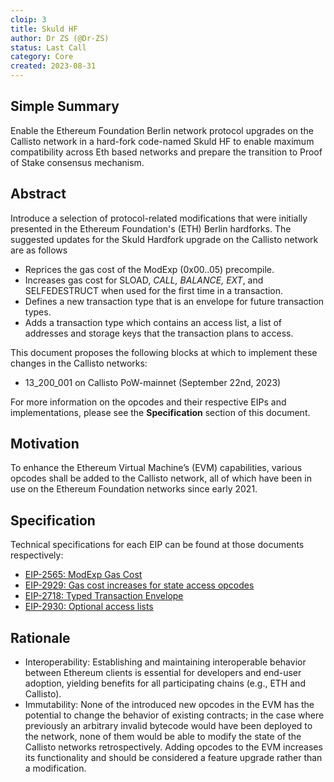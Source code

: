 ```yaml
---
cloip: 3
title: Skuld HF
author: Dr ZS (@Dr-ZS)
status: Last Call
category: Core
created: 2023-08-31
---
```


## Simple Summary  
Enable the Ethereum Foundation Berlin network protocol upgrades on the Callisto network in a hard-fork code-named Skuld HF to enable maximum compatibility across Eth based networks and prepare the transition to Proof of Stake consensus mechanism.

## Abstract  
Introduce a selection of protocol-related modifications that were initially presented in the Ethereum Foundation's (ETH) Berlin hardforks. The suggested updates for the Skuld Hardfork upgrade on the Callisto network are as follows

- Reprices the gas cost of the ModExp (0x00..05) precompile.
- Increases gas cost for SLOAD, *CALL, BALANCE, EXT*, and SELFEDESTRUCT when used for the first time in a transaction.
- Defines a new transaction type that is an envelope for future transaction types.
- Adds a transaction type which contains an access list, a list of addresses and storage keys that the transaction plans to access.

This document proposes the following blocks at which to implement these changes in the Callisto networks:

- 13_200_001 on Callisto PoW-mainnet (September 22nd, 2023)

For more information on the opcodes and their respective EIPs and implementations, please see the **Specification** section of this document.

## Motivation  
To enhance the Ethereum Virtual Machine’s (EVM) capabilities, various opcodes shall be added to the Callisto network, all of which have been in use on the Ethereum Foundation networks since early 2021.

## Specification  
Technical specifications for each EIP can be found at those documents respectively:

- [EIP-2565: ModExp Gas Cost](https://eips.ethereum.org/EIPS/eip-2565)
- [EIP-2929: Gas cost increases for state access opcodes](https://eips.ethereum.org/EIPS/eip-2929)
- [EIP-2718: Typed Transaction Envelope](https://eips.ethereum.org/EIPS/eip-2718)
- [EIP-2930: Optional access lists](https://eips.ethereum.org/EIPS/eip-2930)

## Rationale  
- Interoperability: Establishing and maintaining interoperable behavior between Ethereum clients is essential for developers and end-user adoption, yielding benefits for all participating chains (e.g., ETH and Callisto).
- Immutability: None of the introduced new opcodes in the EVM has the potential to change the behavior of existing contracts; in the case where previously an arbitrary invalid bytecode would have been deployed to the network, none of them would be able to modify the state of the Callisto networks retrospectively. Adding opcodes to the EVM increases its functionality and should be considered a feature upgrade rather than a modification.
